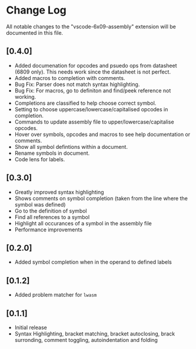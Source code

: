 # Change Log
All notable changes to the "vscode-6x09-assembly" extension will be documented in this file.

## [0.4.0]
 - Added documenation for opcodes and psuedo ops from datasheet (6809 only). This needs work since the datasheet is not perfect. 
 - Added macros to completion with comments.
 - Bug Fix: Parser does not match syntax highlighting.
 - Bug Fix: For macros, go to definiton and find/peek reference not working.
 - Completions are classified to help choose correct symbol.
 - Setting to choose uppercase/lowercase/capitalised opcodes in completion.
 - Commands to update assembly file to upper/lowercase/capitalise opcodes.
 - Hover over symbols, opcodes and macros to see help documentation or comments.
 - Show all symbol defintions within a document.
 - Rename symbols in document.
 - Code lens for labels.
## [0.3.0]
- Greatly improved syntax highlighting
- Shows comments on symbol completion (taken from the line where the symbol was defined)
- Go to the definition of symbol
- Find all references to a symbol
- Highlight all occurances of a symbol in the assembly file
- Performance improvements
## [0.2.0]
- Added symbol completion when in the operand to defined labels
## [0.1.2]
- Added problem matcher for `lwasm`
## [0.1.1]
- Initial release
- Syntax Highlighting, bracket matching, bracket autoclosing, brack surronding, comment toggling, autoindentation and folding
